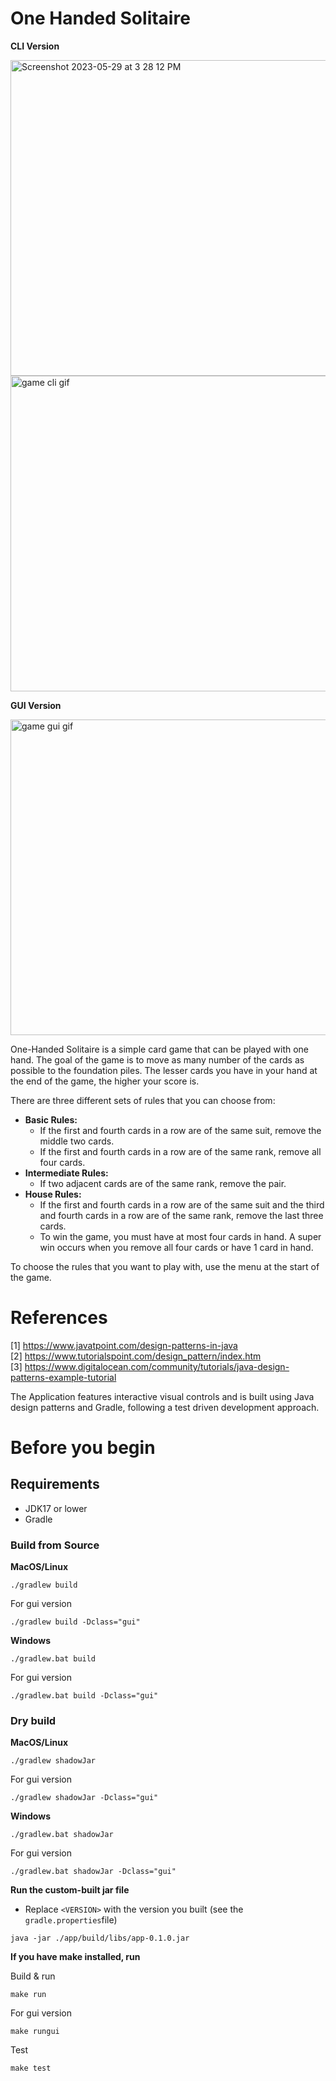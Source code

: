 

# One Handed Solitaire

**CLI Version**

<img width="505" alt="Screenshot 2023-05-29 at 3 28 12 PM" src="https://github.com/vgnshiyer/One-handed-solitaire/assets/39982819/4b6fa0d6-80a8-4272-9bed-cb499d785a53">

<img width="505" alt="game cli gif" src="https://github.com/vgnshiyer/One-handed-solitaire/assets/39982819/47ed6d18-7770-438e-895d-9e5481a9ad55">


**GUI Version**

<img width="505" alt="game gui gif" src="https://github.com/vgnshiyer/One-handed-solitaire/assets/39982819/97f7f353-5cbe-40af-a32f-aabb80800942">


One-Handed Solitaire is a simple card game that can be played with one hand. The goal of the game is to move as many number of the cards as possible to the foundation piles. The lesser cards you have in your hand at the end of the game, the higher your score is.

There are three different sets of rules that you can choose from:

-   **Basic Rules:**
    -   If the first and fourth cards in a row are of the same suit, remove the middle two cards.
    -   If the first and fourth cards in a row are of the same rank, remove all four cards.
-   **Intermediate Rules:**
    -   If two adjacent cards are of the same rank, remove the pair.
-   **House Rules:**
    -   If the first and fourth cards in a row are of the same suit and the third and fourth cards in a row are of the same rank, remove the last three cards.
    -   To win the game, you must have at most four cards in hand. A super win occurs when you remove all four cards or have 1 card in hand.

To choose the rules that you want to play with, use the menu at the start of the game.

# References

[1] https://www.javatpoint.com/design-patterns-in-java \
[2] https://www.tutorialspoint.com/design_pattern/index.htm \
[3] https://www.digitalocean.com/community/tutorials/java-design-patterns-example-tutorial

The Application features interactive visual controls and is built using Java design patterns and Gradle, following a test driven development approach.

# Before you begin

## Requirements

- JDK17 or lower
- Gradle

### Build from Source

**MacOS/Linux**
```
./gradlew build
```
For gui version
```
./gradlew build -Dclass="gui"
```

**Windows**
```
./gradlew.bat build
```
For gui version
```
./gradlew.bat build -Dclass="gui"
```
### Dry build

**MacOS/Linux**
```
./gradlew shadowJar
```
For gui version
```
./gradlew shadowJar -Dclass="gui"
```
**Windows**
```
./gradlew.bat shadowJar
```
For gui version
```
./gradlew.bat shadowJar -Dclass="gui"
```

**Run the custom-built jar file**

- Replace `<VERSION>` with the version you built (see the `gradle.properties`file)
```
java -jar ./app/build/libs/app-0.1.0.jar
```

**If you have make installed, run**

Build & run
```
make run
```
For gui version
```
make rungui
```
Test
```
make test
```
